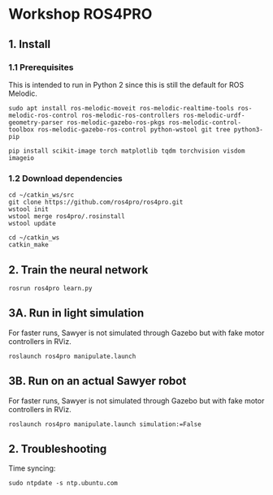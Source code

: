 # Workshop ROS4PRO

## 1. Install
### 1.1 Prerequisites
This is intended to run in Python 2 since this is still the default for ROS Melodic.
```
sudo apt install ros-melodic-moveit ros-melodic-realtime-tools ros-melodic-ros-control ros-melodic-ros-controllers ros-melodic-urdf-geometry-parser ros-melodic-gazebo-ros-pkgs ros-melodic-control-toolbox ros-melodic-gazebo-ros-control python-wstool git tree python3-pip

pip install scikit-image torch matplotlib tqdm torchvision visdom imageio
```

### 1.2 Download dependencies
```
cd ~/catkin_ws/src
git clone https://github.com/ros4pro/ros4pro.git
wstool init
wstool merge ros4pro/.rosinstall
wstool update

cd ~/catkin_ws
catkin_make
```

## 2. Train the neural network
```
rosrun ros4pro learn.py
```

## 3A. Run in light simulation
For faster runs, Sawyer is not simulated through Gazebo but with fake motor controllers in RViz.

```
roslaunch ros4pro manipulate.launch
```

## 3B. Run on an actual Sawyer robot
For faster runs, Sawyer is not simulated through Gazebo but with fake motor controllers in RViz.

```
roslaunch ros4pro manipulate.launch simulation:=False
```

## 2. Troubleshooting
Time syncing:
```
sudo ntpdate -s ntp.ubuntu.com
```
